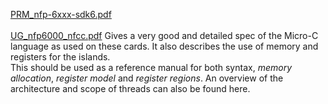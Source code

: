 [PRM_nfp-6xxx-sdk6.pdf](https://github.com/Permki/PacedLinux/blob/main/Manuals/Firmware%20and%20FlowProcessor/PRM_nfp-6xxx-sdk6.pdf)\
\
[UG_nfp6000_nfcc.pdf](https://github.com/Permki/PacedLinux/blob/main/Manuals/Firmware%20and%20FlowProcessor/UG_nfp6000_nfcc.pdf) Gives a very good and detailed spec of the Micro-C language as used on these cards. It also describes the use of memory and registers for the islands.\
This should be used as a reference manual for both syntax, _memory allocation_, _register model_ and _register regions_.
An overview of the architecture and scope of threads can also be found here.
